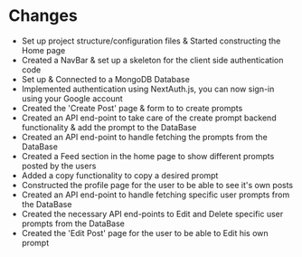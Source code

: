 # **Changes**

- Set up project structure/configuration files & Started constructing the Home page
- Created a NavBar & set up a skeleton for the client side authentication code
- Set up & Connected to a MongoDB Database
- Implemented authentication using NextAuth.js, you can now sign-in using your Google account
- Created the 'Create Post' page & form to to create prompts
- Created an API end-point to take care of the create prompt backend functionality & add the prompt to the DataBase
- Created an API end-point to handle fetching the prompts from the DataBase
- Created a Feed section in the home page to show different prompts posted by the users
- Added a copy functionality to copy a desired prompt
- Constructed the profile page for the user to be able to see it's own posts
- Created an API end-point to handle fetching specific user prompts from the DataBase
- Created the necessary API end-points to Edit and Delete specific user prompts from the DataBase
- Created the 'Edit Post' page for the user to be able to Edit his own prompt
